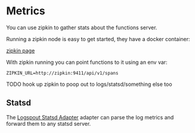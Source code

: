 # Metrics

You can use zipkin to gather stats about the functions server.

Running a zipkin node is easy to get started, they have a docker container:

[zipkin page](http://zipkin.io/pages/quickstart.html)

With zipkin running you can point functions to it using an env var:

`ZIPKIN_URL=http://zipkin:9411/api/v1/spans`

TODO hook up zipkin to poop out to logs/statsd/something else too

## Statsd

The [Logspout Statsd Adapter](https://github.com/treeder/logspout-statsd) adapter can parse the log metrics and forward
them to any statsd server.
